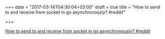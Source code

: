 +++
date = "2017-03-14T04:30:04+03:00"
draft = true
title = "How to send to and receive from socket in go asynchronously?  #reddit"

+++

<p><a href="https://t.co/eGly5F7VA8">How to send to and receive from socket in go asynchronously?  #reddit</a></p>
